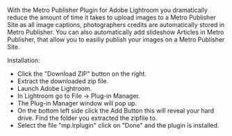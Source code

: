 With the Metro Publisher Plugin for Adobe Lightroom you dramatically reduce the amount of time it takes to upload images to a Metro Publisher Site
as all image captions, photographers credits are automatically stored in Metro Publisher. You can also automatically add slideshow Articles in Metro Publisher,
that allow you to easiliy publish your images on a Metro Publisher Site.

Installation:

- Click the "Download ZIP" button on the right.
- Extract the downloaded zip file.
- Launch Adobe Lightroom.
- In Lightroom go to File -> Plug-in Manager.
- The Plug-in Manager window will pop up.
- On the bottom left side click the Add Button this will reveal your hard drive. Find the folder you extracted the zipfile to.
- Select the file "mp.lrplugin" click on "Done" and the plugin is installed.
 
